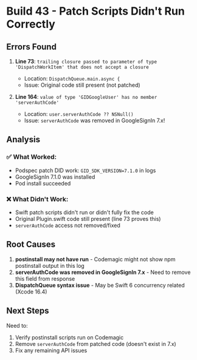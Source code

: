 # Build 43 - Patch Scripts Didn't Run Correctly

## Errors Found

1. **Line 73**: `trailing closure passed to parameter of type 'DispatchWorkItem' that does not accept a closure`
   - Location: `DispatchQueue.main.async {`
   - Issue: Original code still present (not patched)

2. **Line 164**: `value of type 'GIDGoogleUser' has no member 'serverAuthCode'`
   - Location: `user.serverAuthCode ?? NSNull()`
   - Issue: `serverAuthCode` was removed in GoogleSignIn 7.x!

## Analysis

### ✅ What Worked:
- Podspec patch DID work: `GID_SDK_VERSION=7.1.0` in logs
- GoogleSignIn 7.1.0 was installed
- Pod install succeeded

### ❌ What Didn't Work:
- Swift patch scripts didn't run or didn't fully fix the code
- Original Plugin.swift code still present (line 73 proves this)
- `serverAuthCode` access not removed/fixed

## Root Causes

1. **postinstall may not have run** - Codemagic might not show npm postinstall output in this log
2. **serverAuthCode was removed in GoogleSignIn 7.x** - Need to remove this field from response
3. **DispatchQueue syntax issue** - May be Swift 6 concurrency related (Xcode 16.4)

## Next Steps

Need to:
1. Verify postinstall scripts run on Codemagic
2. Remove `serverAuthCode` from patched code (doesn't exist in 7.x)
3. Fix any remaining API issues
